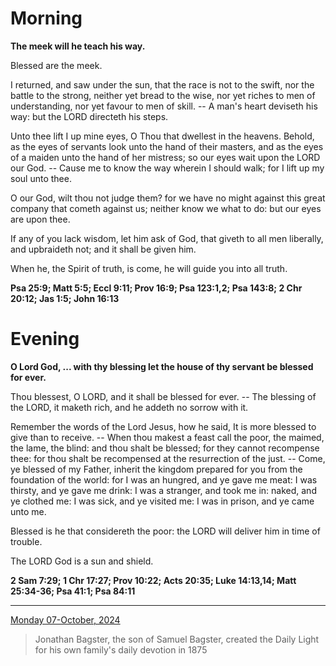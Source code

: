 # Morning

**The meek will he teach his way.**
 
Blessed are the meek.
 
I returned, and saw under the sun, that the race is not to the swift, nor the battle to the strong, neither yet bread to the wise, nor yet riches to men of understanding, nor yet favour to men of skill. -- A man's heart deviseth his way: but the LORD directeth his steps.
 
Unto thee lift I up mine eyes, O Thou that dwellest in the heavens. Behold, as the eyes of servants look unto the hand of their masters, and as the eyes of a maiden unto the hand of her mistress; so our eyes wait upon the LORD our God. -- Cause me to know the way wherein I should walk; for I lift up my soul unto thee.
 
O our God, wilt thou not judge them? for we have no might against this great company that cometh against us; neither know we what to do: but our eyes are upon thee.
 
If any of you lack wisdom, let him ask of God, that giveth to all men liberally, and upbraideth not; and it shall be given him.
 
When he, the Spirit of truth, is come, he will guide you into all truth.  

**Psa 25:9; Matt 5:5; Eccl 9:11; Prov 16:9; Psa 123:1,2; Psa 143:8; 2 Chr 20:12; Jas 1:5; John 16:13**

# Evening

**O Lord God, ... with thy blessing let the house of thy servant be blessed for ever.**
 
Thou blessest, O LORD, and it shall be blessed for ever. -- The blessing of the LORD, it maketh rich, and he addeth no sorrow with it.
 
Remember the words of the Lord Jesus, how he said, It is more blessed to give than to receive. -- When thou makest a feast call the poor, the maimed, the lame, the blind: and thou shalt be blessed; for they cannot recompense thee: for thou shalt be recompensed at the resurrection of the just. -- Come, ye blessed of my Father, inherit the kingdom prepared for you from the foundation of the world: for I was an hungred, and ye gave me meat: I was thirsty, and ye gave me drink: I was a stranger, and took me in: naked, and ye clothed me: I was sick, and ye visited me: I was in prison, and ye came unto me.
 
Blessed is he that considereth the poor: the LORD will deliver him in time of trouble.
 
The LORD God is a sun and shield.  

**2 Sam 7:29; 1 Chr 17:27; Prov 10:22; Acts 20:35; Luke 14:13,14; Matt 25:34-36; Psa 41:1; Psa 84:11**

---

[Monday 07-October, 2024](https://t.me/s/daily_light)

> Jonathan Bagster, the son of Samuel Bagster, created the Daily Light for his own family's daily devotion in 1875

